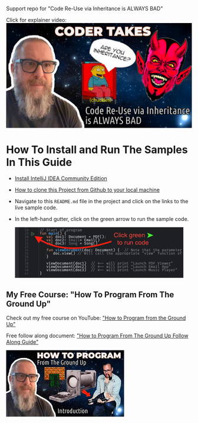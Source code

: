 Support repo for "Code Re-Use via Inheritance is ALWAYS BAD"

Click for explainer video:
[<img src="assets/yt-video-thumb.png">](https://youtu.be/DSGVejHG8MA)

# How To Install and Run The Samples In This Guide
- [Install IntelliJ IDEA Community Edition](https://www.jetbrains.com/idea/download/)
- [How to clone this Project from Github to your local machine](https://www.jetbrains.com/guide/java/tips/clone-project-from-github/#:~:text=Clone%20a%20project%20from%20the%20IntelliJ%20IDEA%20welcome%20screen&text=Click%20Get%20from%20VCS%2C%20specify,into%20an%20IntelliJ%20IDEA%20project.)
- Navigate to this `README.md` file in the project and click on the links to the live sample code.
- In the left-hand gutter, click on the green arrow to run the sample code.

  [<img src="assets/click-green-arrow.png">]()

## My Free Course: "How To Program From The Ground Up"

Check out my free course on YouTube: ["How to Program from the Ground Up"](https://www.youtube.com/playlist?list=PLzUxWOrVXB4QHsURai1GmmhmqAUVNbfno)

Free follow along document: ["How to Program From The Ground Up Follow Along Guide"](https://github.com/realityexpander/How_to_program_from_ground_up)

[<img src="assets/how-to-program.png">](https://www.youtube.com/playlist?list=PLzUxWOrVXB4QHsURai1GmmhmqAUVNbfno)

